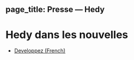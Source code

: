 page_title: Presse — Hedy
---
# Hedy dans les nouvelles

* [Developpez (French)](https://programmation.developpez.com/actu/308095/Une-scientifique-propose-un-nouveau-langage-de-programmation-pour-enseigner-aux-enfants-le-codage-informatique-au-travers-d-une-approche-graduelle-implementee-en-Python-sur-13-paliers/)


